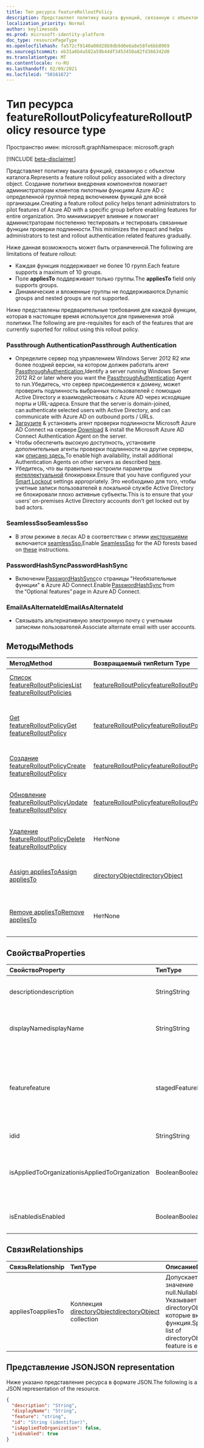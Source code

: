 ```yaml
---
title: Тип ресурса featureRolloutPolicy
description: Представляет политику выката функций, связанную с объектом каталога.
localization_priority: Normal
author: keylimesoda
ms.prod: microsoft-identity-platform
doc_type: resourcePageType
ms.openlocfilehash: fa572cf9140a00d28b9db9d0e6a8e58fe6bb8969
ms.sourcegitcommit: eb31a6b4a582a59b44df3453450a82fd366342d0
ms.translationtype: MT
ms.contentlocale: ru-RU
ms.lasthandoff: 02/09/2021
ms.locfileid: "50161672"
---
```

# <a name="featurerolloutpolicy-resource-type"></a><span data-ttu-id="bda04-103">Тип ресурса featureRolloutPolicy</span><span class="sxs-lookup"><span data-stu-id="bda04-103">featureRolloutPolicy resource type</span></span>

<span data-ttu-id="bda04-104">Пространство имен: microsoft.graph</span><span class="sxs-lookup"><span data-stu-id="bda04-104">Namespace: microsoft.graph</span></span>

[!INCLUDE [beta-disclaimer](../../includes/beta-disclaimer.md)]

<span data-ttu-id="bda04-105">Представляет политику выката функций, связанную с объектом каталога.</span><span class="sxs-lookup"><span data-stu-id="bda04-105">Represents a feature rollout policy associated with a directory object.</span></span> <span data-ttu-id="bda04-106">Создание политики внедрения компонентов помогает администраторам клиентов пилотным функциям Azure AD с определенной группой перед включением функций для всей организации.</span><span class="sxs-lookup"><span data-stu-id="bda04-106">Creating a feature rollout policy helps tenant administrators to pilot features of Azure AD with a specific group before enabling features for entire organization.</span></span> <span data-ttu-id="bda04-107">Это минимизирует влияние и помогает администраторам постепенно тестировать и тестировать связанные функции проверки подлинности.</span><span class="sxs-lookup"><span data-stu-id="bda04-107">This minimizes the impact and helps administrators to test and rollout authentication related features gradually.</span></span>

<span data-ttu-id="bda04-108">Ниже данная возможность может быть ограниченной.</span><span class="sxs-lookup"><span data-stu-id="bda04-108">The following are limitations of feature rollout:</span></span>

- <span data-ttu-id="bda04-109">Каждая функция поддерживает не более 10 групп.</span><span class="sxs-lookup"><span data-stu-id="bda04-109">Each feature supports a maximum of 10 groups.</span></span>
- <span data-ttu-id="bda04-110">Поле **appliesTo** поддерживает только группы.</span><span class="sxs-lookup"><span data-stu-id="bda04-110">The **appliesTo** field only supports groups.</span></span>
- <span data-ttu-id="bda04-111">Динамические и вложенные группы не поддерживаются.</span><span class="sxs-lookup"><span data-stu-id="bda04-111">Dynamic groups and nested groups are not supported.</span></span>

<span data-ttu-id="bda04-112">Ниже представлены предварительные требования для каждой функции, которая в настоящее время используется для применения этой политики.</span><span class="sxs-lookup"><span data-stu-id="bda04-112">The following are pre-requisites for each of the features that are currently suported for rollout using this rollout policy.</span></span>

### <a name="passthrough-authentication"></a><span data-ttu-id="bda04-113">Passthrough Authentication</span><span class="sxs-lookup"><span data-stu-id="bda04-113">Passthrough Authentication</span></span>

* <span data-ttu-id="bda04-114">Определите сервер под управлением Windows Server 2012 R2 или более поздней версии, на котором должен работать агент [PassthroughAuthentication.](/azure/active-directory/hybrid/how-to-connect-pta)</span><span class="sxs-lookup"><span data-stu-id="bda04-114">Identify a server running Windows Server 2012 R2 or later where you want the [PassthroughAuthentication](/azure/active-directory/hybrid/how-to-connect-pta) Agent to run.</span></span><span data-ttu-id="bda04-115">Убедитесь, что сервер присоединяется к домену, может проверить подлинность выбранных пользователей с помощью Active Directory и взаимодействовать с Azure AD через исходящие порты и URL-адреса.</span><span class="sxs-lookup"><span data-stu-id="bda04-115"> Ensure that the server is domain-joined, can authenticate selected users with Active Directory, and can communicate with Azure AD on outbound ports / URLs.</span></span>
* <span data-ttu-id="bda04-116">[Загрузите](https://aka.ms/getauthagent) & установить агент проверки подлинности Microsoft Azure AD Connect на сервере.</span><span class="sxs-lookup"><span data-stu-id="bda04-116">[Download](https://aka.ms/getauthagent) & install the Microsoft Azure AD Connect Authentication Agent on the server.</span></span>
* <span data-ttu-id="bda04-117">Чтобы обеспечить высокую доступность, установите дополнительные агенты проверки подлинности на другие серверы, как [описано здесь.](/azure/active-directory/hybrid/how-to-connect-pta-quick-start#step-4-ensure-high-availability)</span><span class="sxs-lookup"><span data-stu-id="bda04-117">To enable high availability, install additional Authentication Agents on other servers as described [here](/azure/active-directory/hybrid/how-to-connect-pta-quick-start#step-4-ensure-high-availability).</span></span>
* <span data-ttu-id="bda04-118">Убедитесь, что вы правильно настроили параметры [интеллектуальной](/azure/active-directory/authentication/howto-password-smart-lockout) блокировки.</span><span class="sxs-lookup"><span data-stu-id="bda04-118">Ensure that you have configured your [Smart Lockout](/azure/active-directory/authentication/howto-password-smart-lockout) settings appropriately.</span></span> <span data-ttu-id="bda04-119">Это необходимо для того, чтобы учетные записи пользователей в локальной службе Active Directory не блокировали плохо активные субъекты.</span><span class="sxs-lookup"><span data-stu-id="bda04-119">This is to ensure that your users’ on-premises Active Directory accounts don’t get locked out by bad actors.</span></span>

### <a name="seamlesssso"></a><span data-ttu-id="bda04-120">SeamlessSso</span><span class="sxs-lookup"><span data-stu-id="bda04-120">SeamlessSso</span></span>

* <span data-ttu-id="bda04-121">В этом режиме в лесах AD в соответствии с этими [инструкциями](/azure/active-directory/hybrid/tshoot-connect-sso#manual-reset-of-the-feature) включается [seamlessSso.](/azure/active-directory/hybrid/how-to-connect-sso)</span><span class="sxs-lookup"><span data-stu-id="bda04-121">Enable [SeamlessSso](/azure/active-directory/hybrid/how-to-connect-sso) for the AD forests based on [these](/azure/active-directory/hybrid/tshoot-connect-sso#manual-reset-of-the-feature) instructions.</span></span>

### <a name="passwordhashsync"></a><span data-ttu-id="bda04-122">PasswordHashSync</span><span class="sxs-lookup"><span data-stu-id="bda04-122">PasswordHashSync</span></span>

* <span data-ttu-id="bda04-123">Включении [PasswordHashSync](/azure/active-directory/hybrid/whatis-phs)со страницы "Необязательные   функции" в Azure AD Connect.</span><span class="sxs-lookup"><span data-stu-id="bda04-123">Enable [PasswordHashSync](/azure/active-directory/hybrid/whatis-phs) from the “Optional features” page in Azure AD Connect.</span></span>

### <a name="emailasalternateid"></a><span data-ttu-id="bda04-124">EmailAsAlternateId</span><span class="sxs-lookup"><span data-stu-id="bda04-124">EmailAsAlternateId</span></span>

* <span data-ttu-id="bda04-125">Связывать альтернативную электронную почту с учетными записями пользователей.</span><span class="sxs-lookup"><span data-stu-id="bda04-125">Associate alternate email  with user accounts.</span></span>

## <a name="methods"></a><span data-ttu-id="bda04-126">Методы</span><span class="sxs-lookup"><span data-stu-id="bda04-126">Methods</span></span>

| <span data-ttu-id="bda04-127">Метод</span><span class="sxs-lookup"><span data-stu-id="bda04-127">Method</span></span>                                                                         | <span data-ttu-id="bda04-128">Возвращаемый тип</span><span class="sxs-lookup"><span data-stu-id="bda04-128">Return Type</span></span>                                     | <span data-ttu-id="bda04-129">Описание</span><span class="sxs-lookup"><span data-stu-id="bda04-129">Description</span></span>                                                               |
|:-------------------------------------------------------------------------------|:------------------------------------------------|:--------------------------------------------------------------------------|
| [<span data-ttu-id="bda04-130">Список featureRolloutPolicies</span><span class="sxs-lookup"><span data-stu-id="bda04-130">List featureRolloutPolicies</span></span>](../api/directory-list-featurerolloutpolicies.md) | [<span data-ttu-id="bda04-131">featureRolloutPolicy</span><span class="sxs-lookup"><span data-stu-id="bda04-131">featureRolloutPolicy</span></span>](featurerolloutpolicy.md) | <span data-ttu-id="bda04-132">Получить список объектов featureRolloutPolicy.</span><span class="sxs-lookup"><span data-stu-id="bda04-132">Retrieve a list of featureRolloutPolicy objects.</span></span>                          |
| [<span data-ttu-id="bda04-133">Get featureRolloutPolicy</span><span class="sxs-lookup"><span data-stu-id="bda04-133">Get featureRolloutPolicy</span></span>](../api/featurerolloutpolicy-get.md)                 | [<span data-ttu-id="bda04-134">featureRolloutPolicy</span><span class="sxs-lookup"><span data-stu-id="bda04-134">featureRolloutPolicy</span></span>](featurerolloutpolicy.md) | <span data-ttu-id="bda04-135">Извлечение свойств и связей объекта featurerolloutpolicy.</span><span class="sxs-lookup"><span data-stu-id="bda04-135">Retrieve the properties and relationships of featurerolloutpolicy object.</span></span> |
| [<span data-ttu-id="bda04-136">Создание featureRolloutPolicy</span><span class="sxs-lookup"><span data-stu-id="bda04-136">Create featureRolloutPolicy</span></span>](../api/directory-post-featurerolloutpolicies.md) | [<span data-ttu-id="bda04-137">featureRolloutPolicy</span><span class="sxs-lookup"><span data-stu-id="bda04-137">featureRolloutPolicy</span></span>](featurerolloutpolicy.md) | <span data-ttu-id="bda04-138">Создание объекта featureRolloutPolicy.</span><span class="sxs-lookup"><span data-stu-id="bda04-138">Create a new featureRolloutPolicy object.</span></span>                                 |
| [<span data-ttu-id="bda04-139">Обновление featureRolloutPolicy</span><span class="sxs-lookup"><span data-stu-id="bda04-139">Update featureRolloutPolicy</span></span>](../api/featurerolloutpolicy-update.md)           | [<span data-ttu-id="bda04-140">featureRolloutPolicy</span><span class="sxs-lookup"><span data-stu-id="bda04-140">featureRolloutPolicy</span></span>](featurerolloutpolicy.md) | <span data-ttu-id="bda04-141">Обновление свойств объекта featurerolloutpolicy.</span><span class="sxs-lookup"><span data-stu-id="bda04-141">Update the properties of featurerolloutpolicy object.</span></span>                     |
| [<span data-ttu-id="bda04-142">Удаление featureRolloutPolicy</span><span class="sxs-lookup"><span data-stu-id="bda04-142">Delete featureRolloutPolicy</span></span>](../api/featurerolloutpolicy-delete.md)           | <span data-ttu-id="bda04-143">Нет</span><span class="sxs-lookup"><span data-stu-id="bda04-143">None</span></span>                                            | <span data-ttu-id="bda04-144">Удаление объекта featureRolloutPolicy.</span><span class="sxs-lookup"><span data-stu-id="bda04-144">Delete a featureRolloutPolicy object.</span></span>                                     |
| [<span data-ttu-id="bda04-145">Assign appliesTo</span><span class="sxs-lookup"><span data-stu-id="bda04-145">Assign appliesTo</span></span>](../api/featurerolloutpolicy-post-appliesto.md)              | [<span data-ttu-id="bda04-146">directoryObject</span><span class="sxs-lookup"><span data-stu-id="bda04-146">directoryObject</span></span>](directoryobject.md)           | <span data-ttu-id="bda04-147">Назначьте directoryObject для выдаваемой функции.</span><span class="sxs-lookup"><span data-stu-id="bda04-147">Assign a directoryObject to feature rollout.</span></span>                              |
| [<span data-ttu-id="bda04-148">Remove appliesTo</span><span class="sxs-lookup"><span data-stu-id="bda04-148">Remove appliesTo</span></span>](../api/featurerolloutpolicy-delete-appliesto.md)            | <span data-ttu-id="bda04-149">Нет</span><span class="sxs-lookup"><span data-stu-id="bda04-149">None</span></span>                                            | <span data-ttu-id="bda04-150">Удаление directoryObject из проектов функций.</span><span class="sxs-lookup"><span data-stu-id="bda04-150">Remove a directoryObject from feature rollout.</span></span>                            |

## <a name="properties"></a><span data-ttu-id="bda04-151">Свойства</span><span class="sxs-lookup"><span data-stu-id="bda04-151">Properties</span></span>

| <span data-ttu-id="bda04-152">Свойство</span><span class="sxs-lookup"><span data-stu-id="bda04-152">Property</span></span>     | <span data-ttu-id="bda04-153">Тип</span><span class="sxs-lookup"><span data-stu-id="bda04-153">Type</span></span>        | <span data-ttu-id="bda04-154">Описание</span><span class="sxs-lookup"><span data-stu-id="bda04-154">Description</span></span> |
|:-------------|:------------|:------------|
|<span data-ttu-id="bda04-155">description</span><span class="sxs-lookup"><span data-stu-id="bda04-155">description</span></span>|<span data-ttu-id="bda04-156">String</span><span class="sxs-lookup"><span data-stu-id="bda04-156">String</span></span>|<span data-ttu-id="bda04-157">Описание этой политики выката функций.</span><span class="sxs-lookup"><span data-stu-id="bda04-157">A description for this feature rollout policy.</span></span>|
|<span data-ttu-id="bda04-158">displayName</span><span class="sxs-lookup"><span data-stu-id="bda04-158">displayName</span></span>|<span data-ttu-id="bda04-159">String</span><span class="sxs-lookup"><span data-stu-id="bda04-159">String</span></span>|<span data-ttu-id="bda04-160">Отображаемого имени для этой политики выката функций.</span><span class="sxs-lookup"><span data-stu-id="bda04-160">The display name for this  feature rollout policy.</span></span>|
|<span data-ttu-id="bda04-161">feature</span><span class="sxs-lookup"><span data-stu-id="bda04-161">feature</span></span>|<span data-ttu-id="bda04-162">stagedFeatureName</span><span class="sxs-lookup"><span data-stu-id="bda04-162">stagedFeatureName</span></span>| <span data-ttu-id="bda04-163">Возможные значения: `passthroughAuthentication`, `seamlessSso`, `passwordHashSync`, `unknownFutureValue`.</span><span class="sxs-lookup"><span data-stu-id="bda04-163">Possible values are: `passthroughAuthentication`, `seamlessSso`, `passwordHashSync`, `unknownFutureValue`.</span></span>|
|<span data-ttu-id="bda04-164">id</span><span class="sxs-lookup"><span data-stu-id="bda04-164">id</span></span>|<span data-ttu-id="bda04-165">String</span><span class="sxs-lookup"><span data-stu-id="bda04-165">String</span></span>| <span data-ttu-id="bda04-166">Только для чтения.</span><span class="sxs-lookup"><span data-stu-id="bda04-166">Read-only.</span></span>|
|<span data-ttu-id="bda04-167">isAppliedToOrganization</span><span class="sxs-lookup"><span data-stu-id="bda04-167">isAppliedToOrganization</span></span>|<span data-ttu-id="bda04-168">Boolean</span><span class="sxs-lookup"><span data-stu-id="bda04-168">Boolean</span></span>|<span data-ttu-id="bda04-169">Указывает, следует ли применять эту политику для всей организации.</span><span class="sxs-lookup"><span data-stu-id="bda04-169">Indicates whether this feature rollout policy should be applied to the entire organization.</span></span>|
|<span data-ttu-id="bda04-170">isEnabled</span><span class="sxs-lookup"><span data-stu-id="bda04-170">isEnabled</span></span>|<span data-ttu-id="bda04-171">Boolean</span><span class="sxs-lookup"><span data-stu-id="bda04-171">Boolean</span></span>|<span data-ttu-id="bda04-172">Указывает, включен ли выкат функции.</span><span class="sxs-lookup"><span data-stu-id="bda04-172">Indicates whether the feature rollout is enabled.</span></span>|

## <a name="relationships"></a><span data-ttu-id="bda04-173">Связи</span><span class="sxs-lookup"><span data-stu-id="bda04-173">Relationships</span></span>

| <span data-ttu-id="bda04-174">Связь</span><span class="sxs-lookup"><span data-stu-id="bda04-174">Relationship</span></span> | <span data-ttu-id="bda04-175">Тип</span><span class="sxs-lookup"><span data-stu-id="bda04-175">Type</span></span>        | <span data-ttu-id="bda04-176">Описание</span><span class="sxs-lookup"><span data-stu-id="bda04-176">Description</span></span> |
|:-------------|:------------|:------------|
|<span data-ttu-id="bda04-177">appliesTo</span><span class="sxs-lookup"><span data-stu-id="bda04-177">appliesTo</span></span>|<span data-ttu-id="bda04-178">Коллекция [directoryObject](directoryobject.md)</span><span class="sxs-lookup"><span data-stu-id="bda04-178">[directoryObject](directoryobject.md) collection</span></span>| <span data-ttu-id="bda04-179">Допускается значение null.</span><span class="sxs-lookup"><span data-stu-id="bda04-179">Nullable.</span></span> <span data-ttu-id="bda04-180">Указывает список directoryObjects, для которые включена функция.</span><span class="sxs-lookup"><span data-stu-id="bda04-180">Specifies a list of directoryObjects that feature is enabled for.</span></span>|

## <a name="json-representation"></a><span data-ttu-id="bda04-181">Представление JSON</span><span class="sxs-lookup"><span data-stu-id="bda04-181">JSON representation</span></span>

<span data-ttu-id="bda04-182">Ниже указано представление ресурса в формате JSON.</span><span class="sxs-lookup"><span data-stu-id="bda04-182">The following is a JSON representation of the resource.</span></span>

<!-- {
  "blockType": "resource",
  "optionalProperties": [

  ],
  "@odata.type": "microsoft.graph.featureRolloutPolicy",
  "keyProperty": "id"
}-->

```json
{
  "description": "String",
  "displayName": "String",
  "feature": "string",
  "id": "String (identifier)",
  "isAppliedToOrganization": false,
  "isEnabled": true
}
```

<!-- uuid: 16cd6b66-4b1a-43a1-adaf-3a886856ed98
2019-02-04 14:57:30 UTC -->
<!-- {
  "type": "#page.annotation",
  "description": "featureRolloutPolicy resource",
  "keywords": "",
  "section": "documentation",
  "tocPath": ""
}-->


